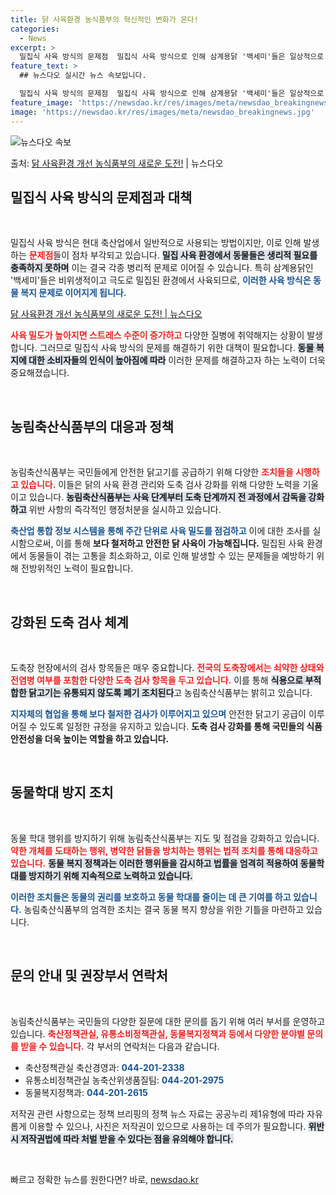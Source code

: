 ```yaml
---
title: 닭 사육환경 농식품부의 혁신적인 변화가 온다!
categories:
  - News
excerpt: >
  밀집식 사육 방식의 문제점  밀집식 사육 방식으로 인해 삼계용닭 '백세미'들은 일상적으로 비위생적 환경에서 …
feature_text: >
  ## 뉴스다오 실시간 뉴스 속보입니다.

  밀집식 사육 방식의 문제점  밀집식 사육 방식으로 인해 삼계용닭 '백세미'들은 일상적으로 비위생적 환경에서 …
feature_image: 'https://newsdao.kr/res/images/meta/newsdao_breakingnews.jpg'
image: 'https://newsdao.kr/res/images/meta/newsdao_breakingnews.jpg'
---
```


![뉴스다오 속보](https://newsdao.kr/res/images/meta/newsdao_breakingnews.jpg)

<p>출처: <a href="https://newsdao.kr/4898" rel="dofollow">닭 사육환경 개선 농식품부의 새로운 도전!</a> | 뉴스다오</p>

<h2 data-ke-size="size26">밀집식 사육 방식의 문제점과 대책</h2>

<p data-ke-size="size16">&nbsp;</p>

밀집식 사육 방식은 현대 축산업에서 일반적으로 사용되는 방법이지만, 이로 인해 발생하는 <b><span style="color: #ee2323;">문제점</span></b>들이 점차 부각되고 있습니다. <b><span style="background-color: #21538527;">밀집 사육 환경에서 동물들은 생리적 필요를 충족하지 못하며</span></b> 이는 결국 각종 병리적 문제로 이어질 수 있습니다. 특히 삼계용닭인 '백세미'들은 비위생적이고 극도로 밀집된 환경에서 사육되므로, <b><span style="color: #1a5490;">이러한 사육 방식은 동물 복지 문제로 이어지게 됩니다.</span></b> 

<a href="https://newsdao.kr/4898" target="_blank">닭 사육환경 개선 농식품부의 새로운 도전! | 뉴스다오</a>

<b><span style="color: #ee2323;">사육 밀도가 높아지면 스트레스 수준이 증가하고</span></b> 다양한 질병에 취약해지는 상황이 발생합니다. 그러므로 밀집식 사육 방식의 문제를 해결하기 위한 대책이 필요합니다. <b><span style="background-color: #21538527;">동물 복지에 대한 소비자들의 인식이 높아짐에 따라</span></b> 이러한 문제를 해결하고자 하는 노력이 더욱 중요해졌습니다.

<p data-ke-size="size16">&nbsp;</p>

<h2 data-ke-size="size26">농림축산식품부의 대응과 정책</h2>

<p data-ke-size="size16">&nbsp;</p>

농림축산식품부는 국민들에게 안전한 닭고기를 공급하기 위해 다양한 <b><span style="color: #ee2323;">조치들을 시행하고 있습니다.</span></b> 이들은 닭의 사육 환경 관리와 도축 검사 강화를 위해 다양한 노력을 기울이고 있습니다. <b><span style="background-color: #21538527;">농림축산식품부는 사육 단계부터 도축 단계까지 전 과정에서 감독을 강화하고</span></b> 위반 사항의 즉각적인 행정처분을 실시하고 있습니다.

<b><span style="color: #1a5490;">축산업 통합 정보 시스템을 통해 주간 단위로 사육 밀도를 점검하고</span></b> 이에 대한 조사를 실시함으로써, 이를 통해 <b><span style="ee2323;">보다 철저하고 안전한 닭 사육이 가능해집니다.</span></b> 밀집된 사육 환경에서 동물들이 겪는 고통을 최소화하고, 이로 인해 발생할 수 있는 문제들을 예방하기 위해 전방위적인 노력이 필요합니다.

<p data-ke-size="size16">&nbsp;</p>

<h2 data-ke-size="size26">강화된 도축 검사 체계</h2>

<p data-ke-size="size16">&nbsp;</p>

도축장 현장에서의 검사 항목들은 매우 중요합니다. <b><span style="color: #ee2323;">전국의 도축장에서는 쇠약한 상태와 전염병 여부를 포함한 다양한 도축 검사 항목을 두고 있습니다.</span></b> 이를 통해 <b><span style="background-color: #21538527;">식용으로 부적합한 닭고기는 유통되지 않도록 폐기 조치된다</span></b>고 농림축산식품부는 밝히고 있습니다. 

<b><span style="color: #1a5490;">지자체의 협업을 통해 보다 철저한 검사가 이루어지고 있으며</span></b> 안전한 닭고기 공급이 이루어질 수 있도록 일정한 규정을 유지하고 있습니다. <b><span style="ee2323;">도축 검사 강화를 통해 국민들의 식품 안전성을 더욱 높이는 역할을 하고 있습니다.</span></b>

<p data-ke-size="size16">&nbsp;</p>

<h2 data-ke-size="size26">동물학대 방지 조치</h2>

<p data-ke-size="size16">&nbsp;</p>

동물 학대 행위를 방지하기 위해 농림축산식품부는 지도 및 점검을 강화하고 있습니다. <b><span style="color: #ee2323;">약한 개체를 도태하는 행위, 병약한 닭들을 방치하는 행위는 법적 조치를 통해 대응하고 있습니다.</span></b> <b><span style="background-color: #21538527;">동물 복지 정책과는 이러한 행위들을 감시하고 법률을 엄격히 적용하여 동물학대를 방지하기 위해 지속적으로 노력하고 있습니다.</span></b> 

<b><span style="color: #1a5490;">이러한 조치들은 동물의 권리를 보호하고 동물 학대를 줄이는 데 큰 기여를 하고 있습니다.</span></b> 농림축산식품부의 엄격한 조치는 결국 동물 복지 향상을 위한 기틀을 마련하고 있습니다.

<p data-ke-size="size16">&nbsp;</p>

<h2 data-ke-size="size26">문의 안내 및 권장부서 연락처</h2>

<p data-ke-size="size16">&nbsp;</p>

농림축산식품부는 국민들의 다양한 질문에 대한 문의를 돕기 위해 여러 부서를 운영하고 있습니다. <b><span style="color: #ee2323;">축산정책관실, 유통소비정책관실, 동물복지정책과 등에서 다양한 분야별 문의를 받을 수 있습니다.</span></b> 각 부서의 연락처는 다음과 같습니다.

<ul>
    <li>축산정책관실 축산경영과: <b><span style="color: #1a5490;">044-201-2338</span></b></li>
    <li>유통소비정책관실 농축산위생품질팀: <b><span style="color: #1a5490;">044-201-2975</span></b></li>
    <li>동물복지정책과: <b><span style="color: #1a5490;">044-201-2615</span></b></li>
</ul>

저작권 관련 사항으로는 정책 브리핑의 정책 뉴스 자료는 공공누리 제1유형에 따라 자유롭게 이용할 수 있으나, 사진은 저작권이 있으므로 사용하는 데 주의가 필요합니다. <b><span style="background-color: #21538527;">위반 시 저작권법에 따라 처벌 받을 수 있다는 점을 유의해야 합니다.</span></b>

<p data-ke-size="size16">&nbsp;</p> 

빠르고 정확한 뉴스를 원한다면? 바로, <a href="https://newsdao.kr" rel="dofollow">newsdao.kr</a>


